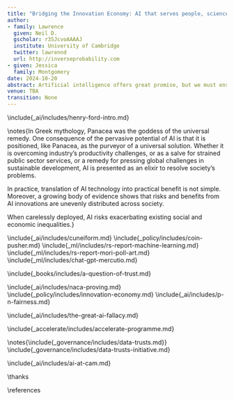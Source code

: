 ```yaml
---
title: "Bridging the Innovation Economy: AI that serves people, science, and society"
author:
- family: Lawrence
  given: Neil D.
  gscholar: r3SJcvoAAAAJ
  institute: University of Cambridge
  twitter: lawrennd
  url: http://inverseprobability.com
- given: Jessica
  family: Montgomery
date: 2024-10-20
abstract: Artificial intelligence offers great promise, but we must ensure it does not deepen inequalities.  Today we are setting out our vision for AI@Cam, a new flagship mission at the University of Cambridge. 
venue: TBA
transition: None
---
```


\include{_ai/includes/henry-ford-intro.md}

\notes{In Greek mythology, Panacea was the goddess of the universal remedy. One consequence of the pervasive potential of AI is that it is positioned, like Panacea, as the purveyor of a universal solution. Whether it is overcoming industry’s productivity challenges, or as a salve for strained public sector services, or a remedy for pressing global challenges in sustainable development, AI is presented as an elixir to resolve society’s problems.

In practice, translation of AI technology into practical benefit is not simple. Moreover, a growing body of evidence shows that risks and benefits from AI innovations are unevenly distributed across society.

When carelessly deployed, AI risks exacerbating existing social and economic inequalities.}

\include{_ai/includes/cuneiform.md}
\include{_policy/includes/coin-pusher.md}
\include{_ml/includes/rs-report-machine-learning.md}
\include{_ml/includes/rs-report-mori-poll-art.md}
\include{_ml/includes/chat-gpt-mercutio.md}

\include{_books/includes/a-question-of-trust.md}

\include{_ai/includes/naca-proving.md}
\include{_policy/includes/innovation-economy.md}
\include{_ai/includes/p-n-fairness.md}

\include{_ai/includes/the-great-ai-fallacy.md}


\include{_accelerate/includes/accelerate-programme.md}

\notes{\include{_governance/includes/data-trusts.md}}
\include{_governance/includes/data-trusts-initiative.md}

\include{_ai/includes/ai-at-cam.md}

\thanks

\references

